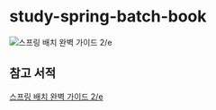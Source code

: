 # study-spring-batch-book

![스프링 배치 완벽 가이드 2/e](https://user-images.githubusercontent.com/62634753/188483939-91d5490f-adb3-462e-a5ff-eeaa62b80ec3.jpg)

## 참고 서적
[스프링 배치 완벽 가이드 2/e](http://www.kyobobook.co.kr/product/detailViewKor.laf?ejkGb=KOR&mallGb=KOR&barcode=9791161755168&orderClick=LEa&Kc=)